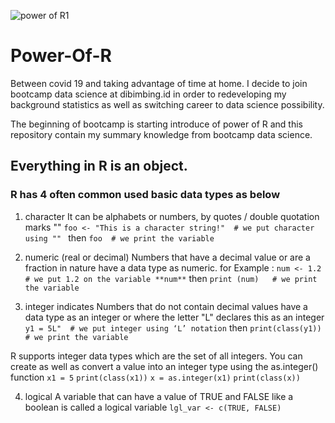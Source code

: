 ![power of R1](https://user-images.githubusercontent.com/86560575/125981244-994ff9a8-4566-4a20-98f3-215968692276.JPG)

# Power-Of-R
Between covid 19 and taking advantage of time at home. I decide to join bootcamp data science at dibimbing.id in order to redeveloping my background statistics as well as switching career to data science possibility.

The beginning of bootcamp is starting introduce of power of R and this repository contain my summary knowledge from bootcamp data science.

## Everything in R is an object.

### R has 4 often common used basic data types as below

1. character
It can be alphabets or numbers, by quotes / double quotation marks ""
`foo <- "This is a character string!"  # we put character using "" ` then
`foo  # we print the variable`

2. numeric (real or decimal) 
Numbers that have a decimal value or are a fraction in nature have a data type as numeric. for Example :
`num <- 1.2   # we put 1.2 on the variable **num**` then
`print (num)   # we print the variable`

3. integer
indicates Numbers that do not contain decimal values have a data type as an integer or where the letter "L" declares this as an integer
`y1 = 5L"  # we put integer using ‘L’ notation` then
`print(class(y1))  # we print the variable`

R supports integer data types which are the set of all integers. You can create as well as convert a value into an integer type using the as.integer() function
`x1 = 5`
`print(class(x1))`
`x = as.integer(x1)`
`print(class(x))`

4. logical
A variable that can have a value of TRUE and FALSE like a boolean is called a logical variable 
`lgl_var <- c(TRUE, FALSE)`
